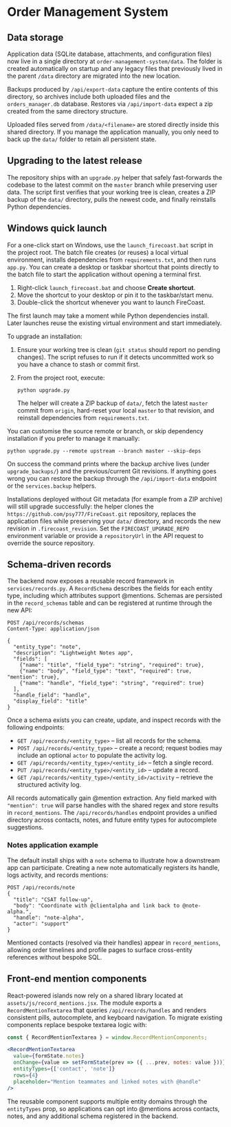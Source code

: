 # Order Management System

## Data storage

Application data (SQLite database, attachments, and configuration files) now live in a single directory at `order-management-system/data`. The folder is created automatically on startup and any legacy files that previously lived in the parent `/data` directory are migrated into the new location.

Backups produced by `/api/export-data` capture the entire contents of this directory, so archives include both uploaded files and the `orders_manager.db` database. Restores via `/api/import-data` expect a zip created from the same directory structure.

Uploaded files served from `/data/<filename>` are stored directly inside this shared directory. If you manage the application manually, you only need to back up the `data/` folder to retain all persistent state.

## Upgrading to the latest release

The repository ships with an `upgrade.py` helper that safely fast-forwards the
codebase to the latest commit on the `master` branch while preserving user
data. The script first verifies that your working tree is clean, creates a ZIP
backup of the `data/` directory, pulls the newest code, and finally reinstalls
Python dependencies.

## Windows quick launch

For a one-click start on Windows, use the `launch_firecoast.bat` script in the
project root. The batch file creates (or reuses) a local virtual environment,
installs dependencies from `requirements.txt`, and then runs `app.py`. You can
create a desktop or taskbar shortcut that points directly to the batch file to
start the application without opening a terminal first.

1. Right-click `launch_firecoast.bat` and choose **Create shortcut**.
2. Move the shortcut to your desktop or pin it to the taskbar/start menu.
3. Double-click the shortcut whenever you want to launch FireCoast.

The first launch may take a moment while Python dependencies install. Later
launches reuse the existing virtual environment and start immediately.

To upgrade an installation:

1. Ensure your working tree is clean (`git status` should report no pending
   changes). The script refuses to run if it detects uncommitted work so you
   have a chance to stash or commit first.
2. From the project root, execute:

   ```
   python upgrade.py
   ```

   The helper will create a ZIP backup of `data/`, fetch the latest
   `master` commit from `origin`, hard-reset your local `master` to that
   revision, and reinstall dependencies from `requirements.txt`.

You can customise the source remote or branch, or skip dependency installation
if you prefer to manage it manually:

```
python upgrade.py --remote upstream --branch master --skip-deps
```

On success the command prints where the backup archive lives (under
`upgrade_backups/`) and the previous/current Git revisions. If anything goes
wrong you can restore the backup through the `/api/import-data` endpoint or the
`services.backup` helpers.

Installations deployed without Git metadata (for example from a ZIP archive)
will still upgrade successfully: the helper clones the
`https://github.com/psy777/FireCoast.git` repository, replaces the application
files while preserving your `data/` directory, and records the new revision in
`.firecoast_revision`. Set the `FIRECOAST_UPGRADE_REPO` environment variable or
provide a `repositoryUrl` in the API request to override the source repository.

## Schema-driven records

The backend now exposes a reusable record framework in `services/records.py`. A `RecordSchema` describes the fields for each entity type, including which attributes support @mentions. Schemas are persisted in the `record_schemas` table and can be registered at runtime through the new API:

```
POST /api/records/schemas
Content-Type: application/json

{
  "entity_type": "note",
  "description": "Lightweight Notes app",
  "fields": [
    {"name": "title", "field_type": "string", "required": true},
    {"name": "body", "field_type": "text", "required": true, "mention": true},
    {"name": "handle", "field_type": "string", "required": true}
  ],
  "handle_field": "handle",
  "display_field": "title"
}
```

Once a schema exists you can create, update, and inspect records with the following endpoints:

* `GET /api/records/<entity_type>` – list all records for the schema.
* `POST /api/records/<entity_type>` – create a record; request bodies may include an optional `actor` to populate the activity log.
* `GET /api/records/<entity_type>/<entity_id>` – fetch a single record.
* `PUT /api/records/<entity_type>/<entity_id>` – update a record.
* `GET /api/records/<entity_type>/<entity_id>/activity` – retrieve the structured activity log.

All records automatically gain @mention extraction. Any field marked with `"mention": true` will parse handles with the shared regex and store results in `record_mentions`. The `/api/records/handles` endpoint provides a unified directory across contacts, notes, and future entity types for autocomplete suggestions.

### Notes application example

The default install ships with a `note` schema to illustrate how a downstream app can participate. Creating a new note automatically registers its handle, logs activity, and records mentions:

```
POST /api/records/note
{
  "title": "CSAT follow-up",
  "body": "Coordinate with @clientalpha and link back to @note-alpha.",
  "handle": "note-alpha",
  "actor": "support"
}
```

Mentioned contacts (resolved via their handles) appear in `record_mentions`, allowing order timelines and profile pages to surface cross-entity references without bespoke SQL.

## Front-end mention components

React-powered islands now rely on a shared library located at `assets/js/record_mentions.jsx`. The module exports a `RecordMentionTextarea` that queries `/api/records/handles` and renders consistent pills, autocomplete, and keyboard navigation. To migrate existing components replace bespoke textarea logic with:

```jsx
const { RecordMentionTextarea } = window.RecordMentionComponents;

<RecordMentionTextarea
  value={formState.notes}
  onChange={value => setFormState(prev => ({ ...prev, notes: value }))}
  entityTypes={['contact', 'note']}
  rows={4}
  placeholder="Mention teammates and linked notes with @handle"
/>
```

The reusable component supports multiple entity domains through the `entityTypes` prop, so applications can opt into @mentions across contacts, notes, and any additional schema registered in the backend.
